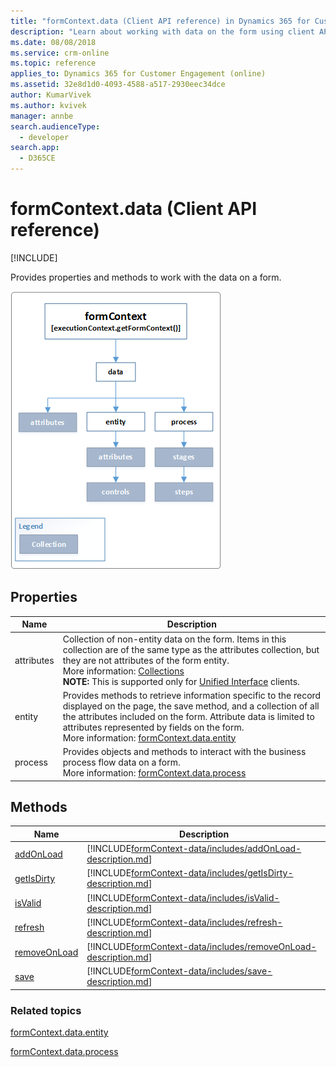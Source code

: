 ```yaml
---
title: "formContext.data (Client API reference) in Dynamics 365 for Customer Engagement| MicrosoftDocs"
description: "Learn about working with data on the form using client API."
ms.date: 08/08/2018
ms.service: crm-online
ms.topic: reference
applies_to: Dynamics 365 for Customer Engagement (online)
ms.assetid: 32e8d1d0-4093-4588-a517-2930eec34dce
author: KumarVivek
ms.author: kvivek
manager: annbe
search.audienceType: 
  - developer
search.app: 
  - D365CE
---
```

# formContext.data (Client API reference)

[!INCLUDE[](../../../includes/cc_applies_to_update_9_0_0.md)]

Provides properties and methods to work with the data on a form.

![formContext Data object model](../../media/ClientAPI-formContext-data-Model.png)

## Properties

|Name|Description|
|--|--|
|attributes|Collection of non-entity data on the form. Items in this collection are of the same type as the attributes collection, but they are not attributes of the form entity. <br/>More information: [Collections](collections.md)<br/>**NOTE:** This is supported only for [Unified Interface](../../../admin/about-unified-interface.md) clients.|
|entity|Provides methods to retrieve information specific to the record displayed on the page, the save method, and a collection of all the attributes included on the form. Attribute data is limited to attributes represented by fields on the form. <br/>More information: [formContext.data.entity](formContext-data-entity.md)|
|process|Provides objects and methods to interact with the business process flow data on a form.<br/>More information: [formContext.data.process](formContext-data-process.md)|


## Methods 

|                       Name                       |                                                       Description                                                        |
|--------------------------------------------------|--------------------------------------------------------------------------------------------------------------------------|
|    [addOnLoad](formContext-data/addOnload.md)    |    [!INCLUDE[formContext-data/includes/addOnLoad-description.md](formContext-data/includes/addOnLoad-description.md)]    |
|   [getIsDirty](formContext-data/getIsDirty.md)   |   [!INCLUDE[formContext-data/includes/getIsDirty-description.md](formContext-data/includes/getIsDirty-description.md)]   |
|      [isValid](formContext-data/isValid.md)      |      [!INCLUDE[formContext-data/includes/isValid-description.md](formContext-data/includes/isValid-description.md)]      |
|      [refresh](formContext-data/refresh.md)      |      [!INCLUDE[formContext-data/includes/refresh-description.md](formContext-data/includes/refresh-description.md)]      |
| [removeOnLoad](formContext-data/removeOnLoad.md) | [!INCLUDE[formContext-data/includes/removeOnLoad-description.md](formContext-data/includes/removeOnLoad-description.md)] |
|         [save](formContext-data/save.md)         |         [!INCLUDE[formContext-data/includes/save-description.md](formContext-data/includes/save-description.md)]         |

### Related topics

[formContext.data.entity](formContext-data-entity.md)

[formContext.data.process](formContext-data-process.md)





